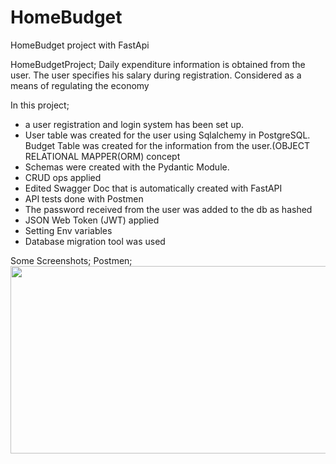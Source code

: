 # HomeBudget
HomeBudget project with FastApi

HomeBudgetProject; Daily expenditure information is obtained from the user. The user specifies his salary during registration. Considered as a means of regulating the economy


In this project;
- a user registration and login system has been set up.
- User table was created for the user using Sqlalchemy in PostgreSQL. Budget Table was created for the information from the user.(OBJECT RELATIONAL MAPPER(ORM) concept
- Schemas were created with the Pydantic Module. 
- CRUD ops applied
- Edited Swagger Doc that is automatically created with FastAPI
- API tests done with Postmen
- The password received from the user was added to the db as hashed
- JSON Web Token (JWT)  applied
- Setting Env variables
- Database migration tool was used

Some Screenshots;
Postmen;
<img src="https://user-images.githubusercontent.com/75543671/169335476-b6902b1e-c3a9-44b8-aee7-04418c2b7728.png" width="600" height="300"/>
